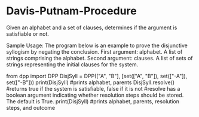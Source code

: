 # Davis-Putnam-Procedure
Given an alphabet and a set of clauses, determines if the argument is satisfiable or not.

Sample Usage: The program below is an example to prove the disjunctive syllogism by negating the conclusion.
First argument: alphabet. A list of strings comprising the alphabet.
Second argument: clauses. A list of sets of strings representing the initial clauses for the system.

from dpp import DPP
DisjSyll = DPP(["A", "B"], [set(["A", "B"]), set(["-A"]), set(["-B"]))
print(DisjSyll) #prints alphabet, parents
DisjSyll.resolve() #returns true if the system is satisfiable, false if it is not
#resolve has a boolean argument indicating whether resolution steps should be stored. The default is True.
print(DisjSyll) #prints alphabet, parents, resolution steps, and outcome
